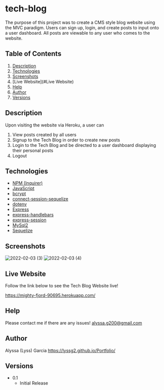 # tech-blog

The purpose of this project was to create a CMS style blog website using the MVC paradigm. Users can sign up, login, and create posts to input onto a user dashboard. All posts are viewable to any user who comes to the website. 

## Table of Contents
  
1. [Description](#Description)
2. [Technologies](#Technologies)
3. [Screenshots](#Screenshots)
4. [Live Website](#Live Website)
5. [Help](#help)
6. [Author](#Author)
7. [Versions](#versions)

## Description

Upon visiting the website via Heroku, a user can
1. View posts created by all users
2. Signup to the Tech Blog in order to create new posts
3. Login to the Tech Blog and be directed to a user dashboard displaying their personal posts
5. Logout

## Technologies

- [NPM (Inquirer)](https://www.npmjs.com/package/inquirer)
- [JavaScript](https://www.javascript.com/)
- [bcrypt](https://www.npmjs.com/package/bcrypt)
- [connect-session-sequelize](https://www.npmjs.com/package/connect-session-sequelize)
- [dotenv](https://www.npmjs.com/package/dotenv)
- [Express](https://www.npmjs.com/package/express)
- [express-handlebars](https://www.npmjs.com/package/express-handlebars)
- [express-session](https://www.npmjs.com/package/express-session)
- [MySql2](https://www.npmjs.com/package/mysql2)
- [Sequelize](https://www.npmjs.com/package/sequelize)


## Screenshots
![2022-02-03 (3)](https://user-images.githubusercontent.com/89744530/152461409-f353633e-4ad2-4583-979e-d25cc3e9e5ee.png)
![2022-02-03 (4)](https://user-images.githubusercontent.com/89744530/152461467-8e9406a2-4d83-4482-a3da-a0ea24d4c0c8.png)


## Live Website

Follow the link below to see the Tech Blog Website live!

https://mighty-fjord-90695.herokuapp.com/



## Help
Please contact me if there are any issues!
alyssa.g200@gmail.com

## Author

Alyssa (Lyss) Garcia
https://lyssg2.github.io/Portfolio/ 

## Versions
* 0.1
    * Initial Release

